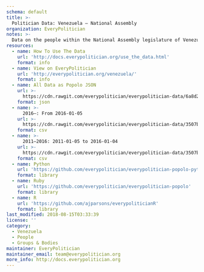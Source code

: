 ```yaml
---
schema: default
title: >-
  Politician Data: Venezuela — National Assembly
organization: EveryPolitician
notes: >-
  Data on the people within the National Assembly legislature of Venezuela.
resources:
  - name: How To Use The Data
    url: 'http://docs.everypolitician.org/use_the_data.html'
    format: info
  - name: View on EveryPolitician
    url: 'http://everypolitician.org/venezuela/'
    format: info
  - name: All Data as Popolo JSON
    url: >-
      https://cdn.rawgit.com/everypolitician/everypolitician-data/6a8d29405edcf392c95120daa5082dcac3ef0701/data/Venezuela/Assembly/ep-popolo-v1.0.json
    format: json
  - name: >-
      2016–: From 2016-01-05
    url: >-
      https://cdn.rawgit.com/everypolitician/everypolitician-data/3507b1f3158b0d5a52df21b22634cef28c4fabfe/data/Venezuela/Assembly/term-2016.csv
    format: csv
  - name: >-
      2011–2016: 2011-01-05 to 2016-01-04
    url: >-
      https://cdn.rawgit.com/everypolitician/everypolitician-data/3507b1f3158b0d5a52df21b22634cef28c4fabfe/data/Venezuela/Assembly/term-2011.csv
    format: csv
  - name: Python
    url: 'https://github.com/everypolitician/everypolitician-popolo-python'
    format: library
  - name: Ruby
    url: 'https://github.com/everypolitician/everypolitician-popolo'
    format: library
  - name: R
    url: 'https://github.com/ajparsons/everypoliticianR'
    format: library
last_modified: 2018-08-15T03:33:39
license: ''
category:
  - Venezuela
  - People
  - Groups & Bodies
maintainer: EveryPolitician
maintainer_email: team@everypolitician.org
more_info: http://docs.everypolitician.org
---
```

